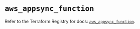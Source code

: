 # `aws_appsync_function`

Refer to the Terraform Registry for docs: [`aws_appsync_function`](https://registry.terraform.io/providers/hashicorp/aws/5.47.0/docs/resources/appsync_function).
